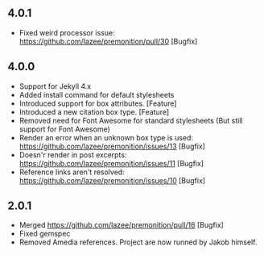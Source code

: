 
## 4.0.1

- Fixed weird processor issue: https://github.com/lazee/premonition/pull/30 [Bugfix]

## 4.0.0

- Support for Jekyll 4.x
- Added install command for default stylesheets
- Introduced support for box attributes. [Feature]
- Introduced a new citation box type. [Feature]
- Removed need for Font Awesome for standard stylesheets (But still support for Font Awesome)
- Render an error when an unknown box type is used: https://github.com/lazee/premonition/issues/13 [Bugfix]
- Doesn'r render in post excerpts: https://github.com/lazee/premonition/issues/11 [Bugfix]
- Reference links aren't resolved: https://github.com/lazee/premonition/issues/10 [Bugfix]

## 2.0.1

- Merged https://github.com/lazee/premonition/pull/16 [Bugfix]
- Fixed gemspec
- Removed Amedia references. Project are now runned by Jakob himself.
